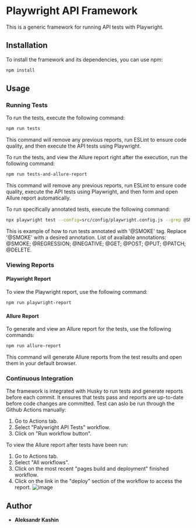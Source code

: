 # Playwright API Framework

This is a generic framework for running API tests with Playwright.

## Installation

To install the framework and its dependencies, you can use npm:

```bash
npm install
```

## Usage

### Running Tests

To run the tests, execute the following command:

```bash
npm run tests
```
This command will remove any previous reports, run ESLint to ensure code quality, and then execute the API tests using Playwright.

To run the tests, and view the Allure report right after the execution, run the following command:

```bash
npm run tests-and-allure-report
```

This command will remove any previous reports, run ESLint to ensure code quality, execute the API tests using Playwright, and then form and open Allure report automatically.

To run specifically annotated tests, execute the following command:

```bash
npx playwright test --config=src/config/playwright.config.js --grep @SMOKE
```
This is example of how to run tests annotated with '@SMOKE' tag. Replace '@SMOKE' with a desired annotation.
List of available annotations: 
    @SMOKE; 
    @REGRESSION; 
    @NEGATIVE; 
    @GET; 
    @POST; 
    @PUT; 
    @PATCH;
    @DELETE.

### Viewing Reports

#### Playwright Report

To view the Playwright report, use the following command:

```bash
npm run playwright-report
```

#### Allure Report

To generate and view an Allure report for the tests, use the following commands:

```bash
npm run allure-report
```

This command will generate Allure reports from the test results and open them in your default browser.

### Continuous Integration

The framework is integrated with Husky to run tests and generate reports before each commit. It ensures that tests pass and reports are up-to-date before code changes are committed.
Test can aslo be run through the Github Actions manually:
1. Go to Actions tab.
2. Select "Palywright API Tests" workflow.
3. Click on "Run workflow button".
   
To view the Allure report after tests have been run:
1. Go to Actions tab.
2. Select "All workflows".
3. Click on the most recent "pages build and deployment" finished workflow.
4. Click on the link in the "deploy" section of the workflow to access the report.
![image](https://github.com/alexkashin90/playwright-api-framework/assets/72413770/37945bc1-8852-4451-a2c9-22e881db395d)


## Author

- **Aleksandr Kashin**

